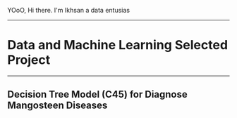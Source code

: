 YOoO, Hi there. I'm Ikhsan a data entusias
* * *
# Data and Machine Learning Selected Project
* * *
## Decision Tree Model (C45) for Diagnose Mangosteen Diseases